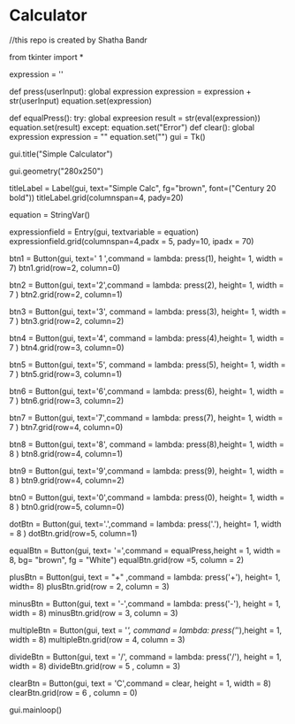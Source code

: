 # Calculator
//this repo is created by Shatha Bandr

from tkinter import *

expression = ''

def press(userInput):
     global expression
     expression = expression + str(userInput)
     equation.set(expression)

def equalPress():
     try:
      global expreesion
      result = str(eval(expression))
      equation.set(result)
     except:
         equation.set("Error")
def clear():
    global expression
    expression = ""
    equation.set("")
gui = Tk()

gui.title("Simple Calculator")

gui.geometry("280x250")

titleLabel = Label(gui, text="Simple Calc", fg="brown", font=("Century 20 bold"))
titleLabel.grid(columnspan=4, pady=20)

equation = StringVar()

expressionfield = Entry(gui, textvariable = equation)
expressionfield.grid(columnspan=4,padx = 5,  pady=10, ipadx = 70)

btn1 = Button(gui, text=' 1 ',command = lambda: press(1), height= 1, width = 7)
btn1.grid(row=2, column=0)

btn2 = Button(gui, text='2',command = lambda: press(2), height= 1, width = 7 )
btn2.grid(row=2, column=1)

btn3 = Button(gui, text='3', command = lambda: press(3), height= 1, width = 7 )
btn3.grid(row=2, column=2)

btn4 = Button(gui, text='4', command = lambda: press(4),height= 1, width = 7 )
btn4.grid(row=3, column=0)

btn5 = Button(gui, text='5', command = lambda: press(5), height= 1, width = 7 )
btn5.grid(row=3, column=1)

btn6 = Button(gui, text='6',command = lambda: press(6), height= 1, width = 7 )
btn6.grid(row=3, column=2)

btn7 = Button(gui, text='7',command = lambda: press(7), height= 1, width = 7 )
btn7.grid(row=4, column=0)

btn8 = Button(gui, text='8', command = lambda: press(8),height= 1, width = 8 )
btn8.grid(row=4, column=1)

btn9 = Button(gui, text='9',command = lambda: press(9), height= 1, width = 8 )
btn9.grid(row=4, column=2)

btn0 = Button(gui, text='0',command = lambda: press(0), height= 1, width = 8 )
btn0.grid(row=5, column=0)

dotBtn = Button(gui, text='.',command = lambda: press('.'), height= 1, width = 8 )
dotBtn.grid(row=5, column=1)

equalBtn = Button(gui, text= '=',command = equalPress,height = 1, width = 8, bg= "brown", fg = "White")
equalBtn.grid(row =5, column = 2)

plusBtn = Button(gui, text = "+" ,command = lambda: press('+'), height= 1, width= 8)
plusBtn.grid(row = 2, column = 3)

minusBtn = Button(gui, text = '-',command = lambda: press('-'), height = 1, width = 8)
minusBtn.grid(row = 3, column = 3)

multipleBtn = Button(gui, text = '*', command = lambda: press('*'),height = 1, width = 8)
multipleBtn.grid(row = 4, column = 3)

divideBtn = Button(gui, text = '/', command = lambda: press('/'), height = 1, width = 8)
divideBtn.grid(row = 5 , column = 3)

clearBtn = Button(gui, text = 'C',command = clear, height = 1, width = 8)
clearBtn.grid(row = 6 , column = 0)


gui.mainloop()
